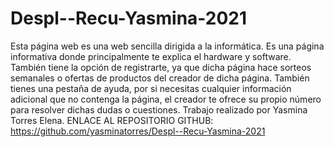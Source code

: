 # Despl--Recu-Yasmina-2021
Esta página web es una web sencilla dirigida a la informática. Es una página informativa donde principalmente te explica el hardware y software. También tiene la opción de registrarte, ya que dicha página hace sorteos semanales o ofertas de productos del creador de dicha página. También tienes una pestaña de ayuda, por si necesitas cualquier información adicional que no contenga la página, el creador te ofrece su propio número para resolver dichas dudas o cuestiones.
Trabajo realizado por Yasmina Torres Elena.
ENLACE AL REPOSITORIO GITHUB: https://github.com/yasminatorres/Despl--Recu-Yasmina-2021
